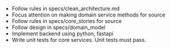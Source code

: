 - Follow rules in specs/clean_architecture.md
- Focus attention on making domain service methods for source
- Follow rules in specs/core_stories for source
- Follow design in specs/domain_model
- Implement backend using python, fastapi
- Write unit tests for core services. Unit tests must pass.
